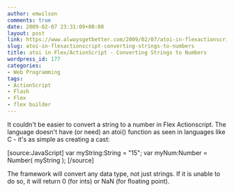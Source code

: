 ```yaml
---
author: emwilson
comments: true
date: 2009-02-07 23:31:09+00:00
layout: post
link: https://www.alwaysgetbetter.com/2009/02/07/atoi-in-flexactionscript-converting-strings-to-numbers/
slug: atoi-in-flexactionscript-converting-strings-to-numbers
title: atoi in Flex/ActionScript - Converting Strings to Numbers
wordpress_id: 177
categories:
- Web Programming
tags:
- ActionScript
- Flash
- Flex
- flex builder
---
```


It couldn't be easier to convert a string to a number in Flex Actionscript. The language doesn't have (or need) an atoi() function as seen in languages like C - it's as simple as creating a cast:

[source:JavaScript]
var myString:String = "15";
var myNum:Number = Number( myString );
[/source]

The framework will convert any data type, not just strings. If it is unable to do so, it will return 0 (for ints) or NaN (for floating point).
